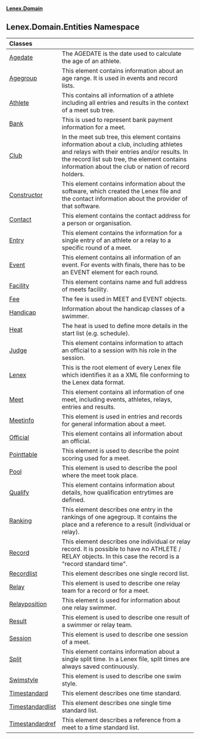 #### [Lenex.Domain](index.md 'index')

## Lenex.Domain.Entities Namespace

| Classes | |
| :--- | :--- |
| [Agedate](Lenex.Domain.Entities.Agedate.md 'Lenex.Domain.Entities.Agedate') | The AGEDATE is the date used to calculate the age of an athlete. |
| [Agegroup](Lenex.Domain.Entities.Agegroup.md 'Lenex.Domain.Entities.Agegroup') | This element contains information about an age range. It is used in events and record lists. |
| [Athlete](Lenex.Domain.Entities.Athlete.md 'Lenex.Domain.Entities.Athlete') | This contains all information of a athlete including all entries and results in the context of a meet sub tree. |
| [Bank](Lenex.Domain.Entities.Bank.md 'Lenex.Domain.Entities.Bank') | This is used to represent bank payment information for a meet. |
| [Club](Lenex.Domain.Entities.Club.md 'Lenex.Domain.Entities.Club') | In the meet sub tree, this element contains information about a club, including athletes and relays with their entries and/or results. In the record list sub tree, the element contains information about the club or nation of record holders. |
| [Constructor](Lenex.Domain.Entities.Constructor.md 'Lenex.Domain.Entities.Constructor') | This element contains information about the software, which created the Lenex file and the contact information about the provider of that software. |
| [Contact](Lenex.Domain.Entities.Contact.md 'Lenex.Domain.Entities.Contact') | This element contains the contact address for a person or organisation. |
| [Entry](Lenex.Domain.Entities.Entry.md 'Lenex.Domain.Entities.Entry') | This element contains the information for a single entry of an athlete or a relay to a specific round of a meet. |
| [Event](Lenex.Domain.Entities.Event.md 'Lenex.Domain.Entities.Event') | This element contains all information of an event. For events with finals, there has to be an EVENT element for each round. |
| [Facility](Lenex.Domain.Entities.Facility.md 'Lenex.Domain.Entities.Facility') | This element contains name and full address of meets facility. |
| [Fee](Lenex.Domain.Entities.Fee.md 'Lenex.Domain.Entities.Fee') | The fee is used in MEET and EVENT objects. |
| [Handicap](Lenex.Domain.Entities.Handicap.md 'Lenex.Domain.Entities.Handicap') | Information about the handicap classes of a swimmer. |
| [Heat](Lenex.Domain.Entities.Heat.md 'Lenex.Domain.Entities.Heat') | The heat is used to define more details in the start list (e.g. schedule). |
| [Judge](Lenex.Domain.Entities.Judge.md 'Lenex.Domain.Entities.Judge') | This element contains information to attach an official to a session with his role in the session. |
| [Lenex](Lenex.Domain.Entities.Lenex.md 'Lenex.Domain.Entities.Lenex') | This is the root element of every Lenex file which identifies it as a XML file conforming to the Lenex data format. |
| [Meet](Lenex.Domain.Entities.Meet.md 'Lenex.Domain.Entities.Meet') | This element contains all information of one meet, including events, athletes, relays, entries and results. |
| [Meetinfo](Lenex.Domain.Entities.Meetinfo.md 'Lenex.Domain.Entities.Meetinfo') | This element is used in entries and records for general information about a meet. |
| [Official](Lenex.Domain.Entities.Official.md 'Lenex.Domain.Entities.Official') | This element contains all information about an official. |
| [Pointtable](Lenex.Domain.Entities.Pointtable.md 'Lenex.Domain.Entities.Pointtable') | This element is used to describe the point scoring used for a meet. |
| [Pool](Lenex.Domain.Entities.Pool.md 'Lenex.Domain.Entities.Pool') | This element is used to describe the pool where the meet took place. |
| [Qualify](Lenex.Domain.Entities.Qualify.md 'Lenex.Domain.Entities.Qualify') | This element contains information about details, how qualification entrytimes are defined. |
| [Ranking](Lenex.Domain.Entities.Ranking.md 'Lenex.Domain.Entities.Ranking') | This element describes one entry in the rankings of one agegroup. It contains the place and a reference to a result (individual or relay). |
| [Record](Lenex.Domain.Entities.Record.md 'Lenex.Domain.Entities.Record') | This element describes one individual or relay record. It is possible to have no ATHLETE / RELAY objects. In this case the record is a "record standard time". |
| [Recordlist](Lenex.Domain.Entities.Recordlist.md 'Lenex.Domain.Entities.Recordlist') | This element describes one single record list. |
| [Relay](Lenex.Domain.Entities.Relay.md 'Lenex.Domain.Entities.Relay') | This element is used to describe one relay team for a record or for a meet. |
| [Relayposition](Lenex.Domain.Entities.Relayposition.md 'Lenex.Domain.Entities.Relayposition') | This element is used for information about one relay swimmer. |
| [Result](Lenex.Domain.Entities.Result.md 'Lenex.Domain.Entities.Result') | This element is used to describe one result of a swimmer or relay team. |
| [Session](Lenex.Domain.Entities.Session.md 'Lenex.Domain.Entities.Session') | This element is used to describe one session of a meet. |
| [Split](Lenex.Domain.Entities.Split.md 'Lenex.Domain.Entities.Split') | This element contains information about a single split time. In a Lenex file, split times are always saved continuously. |
| [Swimstyle](Lenex.Domain.Entities.Swimstyle.md 'Lenex.Domain.Entities.Swimstyle') | This element is used to describe one swim style. |
| [Timestandard](Lenex.Domain.Entities.Timestandard.md 'Lenex.Domain.Entities.Timestandard') | This element describes one time standard. |
| [Timestandardlist](Lenex.Domain.Entities.Timestandardlist.md 'Lenex.Domain.Entities.Timestandardlist') | This element describes one single time standard list. |
| [Timestandardref](Lenex.Domain.Entities.Timestandardref.md 'Lenex.Domain.Entities.Timestandardref') | This element describes a reference from a meet to a time standard list. |
